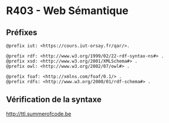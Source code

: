 # R403 - Web Sémantique

## Préfixes

```turtle
@prefix iut: <https://cours.iut-orsay.fr/qar/>.

@prefix rdf: <http://www.w3.org/1999/02/22-rdf-syntax-ns#> .
@prefix xsd: <http://www.w3.org/2001/XMLSchema#> .
@prefix owl: <http://www.w3.org/2002/07/owl#> .

@prefix foaf: <http://xmlns.com/foaf/0.1/> .
@prefix rdfs: <http://www.w3.org/2000/01/rdf-schema#> .
```

## Vérification de la syntaxe

http://ttl.summerofcode.be


